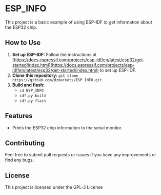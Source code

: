 # ESP_INFO

This project is a basic example of using ESP-IDF to get information about the ESP32 chip.

## How to Use

1. **Set up ESP-IDF:** Follow the instructions at [https://docs.espressif.com/projects/esp-idf/en/latest/esp32/get-started/index.html](https://docs.espressif.com/projects/esp-idf/en/latest/esp32/get-started/index.html) to set up ESP-IDF.
2. **Clone this repository:** `git clone https://github.com/dzmarkets/ESP_INFO.git`
3. **Build and flash:**
   - `cd ESP_INFO`
   - `idf.py build`
   - `idf.py flash`

## Features

- Prints the ESP32 chip information to the serial monitor.

## Contributing

Feel free to submit pull requests or issues if you have any improvements or find any bugs.

## License

This project is licensed under the GPL-3 License
